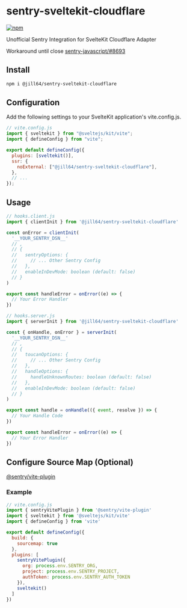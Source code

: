 # sentry-sveltekit-cloudflare

[![npm](https://img.shields.io/npm/v/%40jill64%2Fsentry-sveltekit-cloudflare)](https://npmjs.com/package/@jill64/sentry-sveltekit-cloudflare)

Unofficial Sentry Integration for SvelteKit Cloudflare Adapter

Workaround until close [sentry-javascript/#8693](https://github.com/getsentry/sentry-javascript/issues/8693)

## Install

```sh
npm i @jill64/sentry-sveltekit-cloudflare
```

## Configuration

Add the following settings to your SvelteKit application's vite.config.js.

```js
// vite.config.js
import { sveltekit } from "@sveltejs/kit/vite";
import { defineConfig } from "vite";

export default defineConfig({
  plugins: [sveltekit()],
  ssr: {
    noExternal: ["@jill64/sentry-sveltekit-cloudflare"],
  },
  // ... 
});
```

## Usage

```js
// hooks.client.js
import { clientInit } from '@jill64/sentry-sveltekit-cloudflare'

const onError = clientInit(
  '__YOUR_SENTRY_DSN__'
  // ,
  // {
  //   sentryOptions: {
  //     // ... Other Sentry Config
  //   },
  //   enableInDevMode: boolean (default: false)
  // }
)

export const handleError = onError((e) => {
  // Your Error Handler
})
```

```js
// hooks.server.js
import { serverInit } from '@jill64/sentry-sveltekit-cloudflare'

const { onHandle, onError } = serverInit(
  '__YOUR_SENTRY_DSN__'
  // ,
  // {
  //   toucanOptions: {
  //     // ... Other Sentry Config
  //   },
  //   handleOptions: {
  //     handleUnknownRoutes: boolean (default: false)
  //   },
  //   enableInDevMode: boolean (default: false)
  // }
)

export const handle = onHandle(({ event, resolve }) => {
  // Your Handle Code
})

export const handleError = onError((e) => {
  // Your Error Handler
})
```

## Configure Source Map (Optional)

[@sentry/vite-plugin](https://npmjs.com/package/@sentry/vite-plugin)

### Example

```js
// vite.config.js
import { sentryVitePlugin } from '@sentry/vite-plugin'
import { sveltekit } from '@sveltejs/kit/vite'
import { defineConfig } from 'vite'

export default defineConfig({
  build: {
    sourcemap: true
  },
  plugins: [
    sentryVitePlugin({
      org: process.env.SENTRY_ORG,
      project: process.env.SENTRY_PROJECT,
      authToken: process.env.SENTRY_AUTH_TOKEN
    }),
    sveltekit()
  ]
})
```
